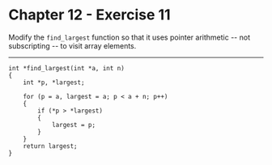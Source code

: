 # Chapter 12 - Exercise 11

Modify the `find_largest` function so that it uses pointer arithmetic -- not subscripting -- to visit array elements.

---

```
int *find_largest(int *a, int n)
{
    int *p, *largest;

    for (p = a, largest = a; p < a + n; p++)
    {
        if (*p > *largest)
        {
            largest = p;
        }
    }
    return largest;
}
```
